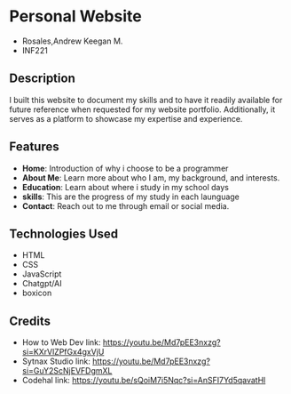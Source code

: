 # Personal Website

- Rosales,Andrew Keegan M.
- INF221

## Description

I built this website to document my skills and to have it readily available for future reference when requested for my website portfolio. Additionally, it serves as a platform to showcase my expertise and experience.

## Features

- **Home**: Introduction of why i choose to be a programmer
- **About Me**: Learn more about who I am, my background, and interests.
- **Education**: Learn about where i study in my school days
- **skills**: This are the progress of my study in each launguage
- **Contact**: Reach out to me through email or social media.

## Technologies Used

- HTML
- CSS
- JavaScript
- Chatgpt/AI
- boxicon

## Credits
- How to Web Dev link: https://youtu.be/Md7pEE3nxzg?si=KXrVlZPfGx4gxVjU
- Sytnax Studio link: https://youtu.be/Md7pEE3nxzg?si=GuY2ScNjEVFDgmXL
- Codehal link: https://youtu.be/sQoiM7i5Nqc?si=AnSFI7Yd5qavatHl
